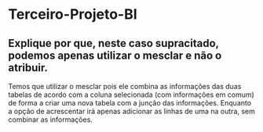 # Terceiro-Projeto-BI
## Explique por que, neste caso supracitado, podemos apenas utilizar o mesclar e não o atribuir.
Temos que utilizar o mesclar pois ele combina as informações das duas tabelas de acordo com a coluna selecionada (com informações em comum) de forma a criar uma nova tabela com a junção das informações. Enquanto a opção de acrescentar irá apenas adicionar as linhas de uma na outra, sem combinar as informações.
